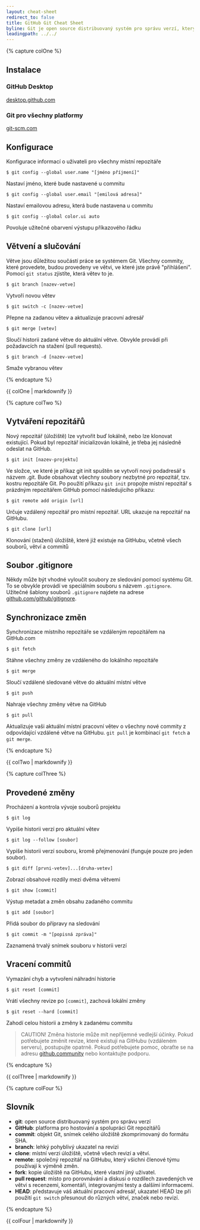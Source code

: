```yaml
---
layout: cheat-sheet
redirect_to: false
title: GitHub Git Cheat Sheet
byline: Git je open source distribuovaný systém pro správu verzí, který usnadňuje činnost na GitHubu na vašem notebooku nebo stolním počítači. Tento přehled shrnuje běžně používané pokyny příkazového řádku systému Git pro rychlou orientaci.
leadingpath: ../../
---
```


{% capture colOne %}
## Instalace

### GitHub Desktop
[desktop.github.com](https://desktop.github.com)

### Git pro všechny platformy
[git-scm.com](https://git-scm.com)

## Konfigurace
Konfigurace informací o uživateli pro všechny místní repozitáře

```$ git config --global user.name "[jméno příjmení]"```

Nastaví jméno, které bude nastavené u commitu

```$ git config --global user.email "[emilová adresa]"```

Nastaví emailovou adresu, která bude nastavena u commitu

```$ git config --global color.ui auto```

Povoluje užitečné obarvení výstupu příkazového řádku

## Větvení a slučování

Větve jsou důležitou součástí práce se systémem Git. Všechny commity, které provedete, budou provedeny ve větvi, ve které jste právě "přihlášeni". Pomocí `git status` zjistíte, která větev to je.

```$ git branch [nazev-vetve]```

Vytvoří novou větev

```$ git switch -c [nazev-vetve]```

Přepne na zadanou větev a aktualizuje pracovní adresář

```$ git merge [vetev]```

Sloučí historii zadané větve do aktuální větve. Obvykle provádí při požadavcích na stažení (pull requests).

```$ git branch -d [nazev-vetve]```

Smaže vybranou větev

{% endcapture %}
<div class="col-md-6">
{{ colOne | markdownify }}
</div>


{% capture colTwo %}

## Vytváření repozitářů

Nový repozitář (úložiště) lze vytvořit buď lokálně, nebo lze klonovat existující. Pokud byl repozitář inicializován lokálně, je třeba jej následně odeslat na GitHub.

```$ git init [nazev-projektu]```

Ve složce, ve které je příkaz git init spuštěn se vytvoří nový podadresář s názvem .git. Bude obsahovat všechny soubory nezbytné pro repozitář, tzv. kostru repozitáře Git. Po použití příkazu `git init` propojte místní repozitář s prázdným repozitářem GitHub pomocí následujícího příkazu:

```$ git remote add origin [url]```

Určuje vzdálený repozitář pro místní repozitář. URL ukazuje na repozitář na GitHubu.

```$ git clone [url]```

Klonování (stažení) úložiště, které již existuje na GitHubu, včetně všech souborů, větví a commitů

## Soubor .gitignore

Někdy může být vhodné vyloučit soubory ze sledování pomocí systému Git. To se obvykle provádí ve speciálním souboru s názvem `.gitignore`. Užitečné šablony souborů `.gitignore` najdete na adrese [github.com/github/gitignore](https://github.com/github/gitignore).

## Synchronizace změn

Synchronizace místního repozitáře se vzdáleným repozitářem na GitHub.com

```$ git fetch```

Stáhne všechny změny ze vzdáleného do lokálního repozitáře

```$ git merge```

Sloučí vzdálené sledované větve do aktuální místní větve

```$ git push```

Nahraje všechny změny větve na GitHub

```$ git pull```

Aktualizuje vaši aktuální místní pracovní větev o všechny nové commity z odpovídající vzdálené větve na GitHubu. `git pull` je kombinací `git fetch` a `git merge`.

{% endcapture %}
<div class="col-md-6">
{{ colTwo | markdownify }}
</div>
<div class="clearfix"></div>

{% capture colThree %}

## Provedené změny

Procházení a kontrola vývoje souborů projektu

```$ git log```

Vypíše historii verzí pro aktuální větev

```$ git log --follow [soubor]```

Vypíše historii verzí souboru, kromě přejmenování (funguje pouze pro jeden soubor).

```$ git diff [prvni-vetev]...[druha-vetev]```

Zobrazí obsahové rozdíly mezi dvěma větvemi

```$ git show [commit]```

Výstup metadat a změn obsahu zadaného commitu

```$ git add [soubor]```

Přidá soubor do přípravy na sledování

```$ git commit -m "[popisná zpráva]"```

Zaznamená trvalý snímek souboru v historii verzí

## Vracení commitů

Vymazání chyb a vytvoření náhradní historie

```$ git reset [commit]```

Vrátí všechny revize po `[commit]`, zachová lokální změny

```$ git reset --hard [commit]```

Zahodí celou historii a změny k zadanému commitu

> CAUTION! Změna historie může mít nepříjemné vedlejší účinky. Pokud potřebujete změnit revize, které existují na GitHubu (vzdáleném serveru), postupujte opatrně. Pokud potřebujete pomoc, obraťte se na adresu [github.community](https://github.community) nebo kontaktujte podporu.

{% endcapture %}
<div class="col-md-6">
{{ colThree | markdownify }}
</div>

{% capture colFour %}

## Slovník

- **git**: open source distribuovaný systém pro správu verzí
- **GitHub**: platforma pro hostování a spolupráci Git repozitářů
- **commit**: objekt Git, snímek celého úložiště zkomprimovaný do formátu SHA.
- **branch**: lehký pohyblivý ukazatel na revizi
- **clone**: místní verzi úložiště, včetně všech revizí a větví.
- **remote**: společný repozitář na GitHubu, který všichni členové týmu používají k výměně změn.
- **fork**: kopie úložiště na GitHubu, které vlastní jiný uživatel.
- **pull request**: místo pro porovnávání a diskusi o rozdílech zavedených ve větvi s recenzemi, komentáři, integrovanými testy a dalšími informacemi.
- **HEAD**: představuje váš aktuální pracovní adresář, ukazatel HEAD lze při použití `git switch` přesunout do různých větví, značek nebo revizí.

{% endcapture %}
<div class="col-md-6">
{{ colFour | markdownify }}
</div>
<div class="clearfix"></div>
